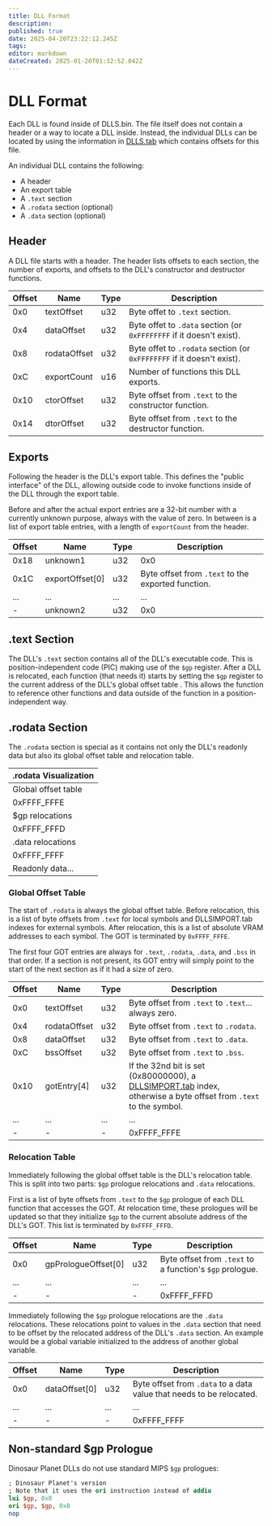 ```yaml
---
title: DLL Format
description: 
published: true
date: 2025-04-20T23:22:12.245Z
tags: 
editor: markdown
dateCreated: 2025-01-20T01:32:52.042Z
---
```


# DLL Format
Each DLL is found inside of DLLS.bin. The file itself does not contain a header or a way to locate a DLL inside. Instead, the individual DLLs can be located by using the information in [DLLS.tab](/projects/nintendo-64/dinosaur-planet/dll-system/dlls-tab) which contains offsets for this file.

An individual DLL contains the following:

- A header
- An export table
- A `.text` section
- A `.rodata` section (optional)
- A `.data` section (optional)

## Header
A DLL file starts with a header. The header lists offsets to each section, the number of exports, and offsets to the DLL's constructor and destructor functions.

| Offset | Name | Type | Description |
|--------|------|------|-------------|
| 0x0 | textOffset | u32 | Byte offet to `.text` section. |
| 0x4 | dataOffset | u32 | Byte offet to `.data` section (or `0xFFFFFFFF` if it doesn't exist). |
| 0x8 | rodataOffset | u32 | Byte offet to `.rodata` section (or `0xFFFFFFFF` if it doesn't exist). |
| 0xC | exportCount | u16 | Number of functions this DLL exports. |
| 0x10 | ctorOffset | u32 | Byte offset from `.text` to the constructor function. |
| 0x14 | dtorOffset | u32 | Byte offset from `.text` to the destructor function. |

## Exports
Following the header is the DLL's export table. This defines the "public interface" of the DLL, allowing outside code to invoke functions inside of the DLL through the export table.

Before and after the actual export entries are a 32-bit number with a currently unknown purpose, always with the value of zero. In between is a list of export table entries, with a length of `exportCount` from the header.

| Offset | Name | Type | Description |
|--------|------|------|-------------|
| 0x18 | unknown1 | u32 | 0x0 |
| 0x1C | exportOffset[0] | u32 | Byte offset from `.text` to the exported function. |
| ... | ... | ... | ... |
| - | unknown2 | u32 | 0x0 |

## .text Section
The DLL's `.text` section contains all of the DLL's executable code. This is position-independent code (PIC) making use of the `$gp` register. After a DLL is relocated, each function (that needs it) starts by setting the `$gp` register to the current address of the DLL's global offset table . This allows the function to reference other functions and data outside of the function in a position-independent way.

## .rodata Section
The `.rodata` section is special as it contains not only the DLL's readonly data but also its global offset table and relocation table.

| .rodata Visualization |
|-|
| Global offset table |
| 0xFFFF_FFFE |
| $gp relocations |
| 0xFFFF_FFFD |
| .data relocations |
| 0xFFFF_FFFF |
| Readonly data... |

### Global Offset Table
The start of `.rodata` is always the global offset table. Before relocation, this is a list of byte offsets from `.text` for local symbols and DLLSIMPORT.tab indexes for external symbols. After relocation, this is a list of absolute VRAM addresses to each symbol. The GOT is terminated by `0xFFFF_FFFE`.

The first four GOT entries are always for `.text`, `.rodata`, `.data`, and `.bss` in that order. If a section is not present, its GOT entry will simply point to the start of the next section as if it had a size of zero.

| Offset | Name | Type | Description |
|--------|------|------|-------------|
| 0x0 | textOffset | u32 | Byte offset from `.text` to `.text`... always zero. |
| 0x4 | rodataOffset | u32 | Byte offset from `.text` to `.rodata`. |
| 0x8 | dataOffset | u32 | Byte offset from `.text` to `.data`. |
| 0xC | bssOffset | u32 | Byte offset from `.text` to `.bss`. |
| 0x10 | gotEntry[4] | u32 | If the 32nd bit is set (0x80000000), a [DLLSIMPORT.tab](/projects/nintendo-64/dinosaur-planet/dll-system/dlls-import-tab) index, otherwise a byte offset from `.text` to the symbol.
| ... | ... | ... | ... |
| - | - | - | 0xFFFF_FFFE |

### Relocation Table
Immediately following the global offset table is the DLL's relocation table. This is split into two parts: `$gp` prologue relocations and `.data` relocations.

First is a list of byte offsets from `.text` to the `$gp` prologue of each DLL function that accesses the GOT. At relocation time, these prologues will be updated so that they initialize `$gp` to the current absolute address of the DLL's GOT. This list is terminated by `0xFFFF_FFFD`.

| Offset | Name | Type | Description |
|--------|------|------|-------------|
| 0x0 | gpPrologueOffset[0] | u32 | Byte offset from `.text` to a function's `$gp` prologue. |
| ... | ... | ... | ... |
| - | - | - | 0xFFFF_FFFD |

Immediately following the `$gp` prologue relocations are the `.data` relocations. These relocations point to values in the `.data` section that need to be offset by the relocated address of the DLL's `.data` section. An example would be a global variable initialized to the address of another global variable.

| Offset | Name | Type | Description |
|--------|------|------|-------------|
| 0x0 | dataOffset[0] | u32 | Byte offset from `.data` to a data value that needs to be relocated. |
| ... | ... | ... | ... |
| - | - | - | 0xFFFF_FFFF |

## Non-standard $gp Prologue
Dinosaur Planet DLLs do not use standard MIPS `$gp` prologues:
```mips
; Dinosaur Planet's version
; Note that it uses the ori instruction instead of addiu
lui $gp, 0x0
ori $gp, $gp, 0x0
nop
```
